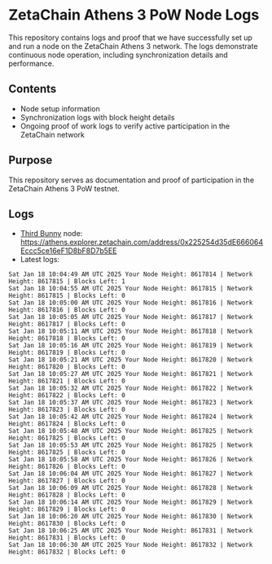 # ZetaChain Athens 3 PoW Node Logs
This repository contains logs and proof that we have successfully set up and run a node on the ZetaChain Athens 3 network. The logs demonstrate continuous node operation, including synchronization details and performance.

## Contents
- Node setup information
- Synchronization logs with block height details
- Ongoing proof of work logs to verify active participation in the ZetaChain network

## Purpose
This repository serves as documentation and proof of participation in the ZetaChain Athens 3 PoW testnet.

## Logs

- [Third Bunny](https://thirdbunny.xyz/) node: https://athens.explorer.zetachain.com/address/0x225254d35dE666064Eccc5ce16eF1D8bF8D7b5EE
- Latest logs:
```
Sat Jan 18 10:04:49 AM UTC 2025 Your Node Height: 8617814 | Network Height: 8617815 | Blocks Left: 1
Sat Jan 18 10:04:55 AM UTC 2025 Your Node Height: 8617815 | Network Height: 8617815 | Blocks Left: 0
Sat Jan 18 10:05:00 AM UTC 2025 Your Node Height: 8617816 | Network Height: 8617816 | Blocks Left: 0
Sat Jan 18 10:05:05 AM UTC 2025 Your Node Height: 8617817 | Network Height: 8617817 | Blocks Left: 0
Sat Jan 18 10:05:11 AM UTC 2025 Your Node Height: 8617818 | Network Height: 8617818 | Blocks Left: 0
Sat Jan 18 10:05:16 AM UTC 2025 Your Node Height: 8617819 | Network Height: 8617819 | Blocks Left: 0
Sat Jan 18 10:05:21 AM UTC 2025 Your Node Height: 8617820 | Network Height: 8617820 | Blocks Left: 0
Sat Jan 18 10:05:27 AM UTC 2025 Your Node Height: 8617821 | Network Height: 8617821 | Blocks Left: 0
Sat Jan 18 10:05:32 AM UTC 2025 Your Node Height: 8617822 | Network Height: 8617822 | Blocks Left: 0
Sat Jan 18 10:05:37 AM UTC 2025 Your Node Height: 8617823 | Network Height: 8617823 | Blocks Left: 0
Sat Jan 18 10:05:42 AM UTC 2025 Your Node Height: 8617824 | Network Height: 8617824 | Blocks Left: 0
Sat Jan 18 10:05:48 AM UTC 2025 Your Node Height: 8617825 | Network Height: 8617825 | Blocks Left: 0
Sat Jan 18 10:05:53 AM UTC 2025 Your Node Height: 8617825 | Network Height: 8617825 | Blocks Left: 0
Sat Jan 18 10:05:58 AM UTC 2025 Your Node Height: 8617826 | Network Height: 8617826 | Blocks Left: 0
Sat Jan 18 10:06:04 AM UTC 2025 Your Node Height: 8617827 | Network Height: 8617827 | Blocks Left: 0
Sat Jan 18 10:06:09 AM UTC 2025 Your Node Height: 8617828 | Network Height: 8617828 | Blocks Left: 0
Sat Jan 18 10:06:14 AM UTC 2025 Your Node Height: 8617829 | Network Height: 8617829 | Blocks Left: 0
Sat Jan 18 10:06:20 AM UTC 2025 Your Node Height: 8617830 | Network Height: 8617830 | Blocks Left: 0
Sat Jan 18 10:06:25 AM UTC 2025 Your Node Height: 8617831 | Network Height: 8617831 | Blocks Left: 0
Sat Jan 18 10:06:30 AM UTC 2025 Your Node Height: 8617832 | Network Height: 8617832 | Blocks Left: 0
```
